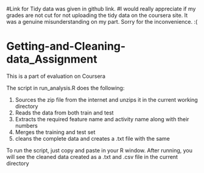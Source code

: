 #Link for Tidy data was given in github link.
#I would really appreciate if my grades are not cut for not uploading the tidy data on the coursera site. It was a genuine misunderstanding on my part. Sorry for the inconvenience. :(


# Getting-and-Cleaning-data_Assignment
This is a part of evaluation on Coursera

The script in run_analysis.R does the following:

1. Sources the zip file from the internet and unzips it in the current working directory
2. Reads the data from both train and test
2. Extracts the required feature name and activity name along with their numbers
3. Merges the training and test set
4. cleans the complete data and creates a .txt file with the same

To run the script, just copy and paste in your R window. After running, you will see the cleaned data created as a .txt and .csv file in the current directory

